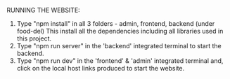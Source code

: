 RUNNING THE WEBSITE:
1. Type "npm install" in all 3 folders - admin, frontend, backend (under food-del)
This install all the dependencies including all libraries used in this project.
2. Type "npm run server" in the 'backend' integrated terminal to start the backend.
3. Type "npm run dev" in the 'frontend' & 'admin' integrated terminal and, click on the local host links produced to start the website.
